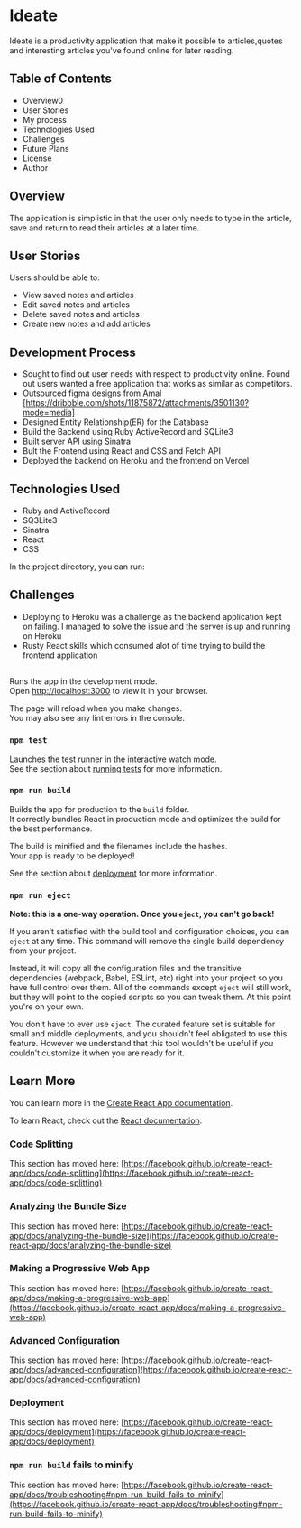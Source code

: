 # Ideate

Ideate is a productivity application that make it possible to articles,quotes and interesting articles you've found online for later reading.

## Table of Contents

* Overview0
* User Stories
* My process
* Technologies Used
* Challenges
* Future Plans
* License
* Author
## Overview
The application is simplistic in that the user only needs to type in the article, save and return to read their articles at a later time.

## User Stories
Users should be able to:
* View saved notes and articles
* Edit saved notes and articles
* Delete saved notes and articles
* Create new notes and add  articles

## Development Process
* Sought to find out user needs with respect to productivity online. Found out users wanted a free application that works as similar as competitors.
* Outsourced figma designs from Amal [https://dribbble.com/shots/11875872/attachments/3501130?mode=media]
* Designed Entity Relationship(ER) for the Database
* Build the Backend using Ruby ActiveRecord and SQLite3
* Built server API using Sinatra 
* Bult the Frontend using React and CSS and Fetch API
* Deployed the backend on Heroku and the frontend on Vercel
 

## Technologies Used

* Ruby and  ActiveRecord
* SQ3Lite3 
* Sinatra
* React
* CSS

In the project directory, you can run:

## Challenges

* Deploying to Heroku was a challenge as the backend application kept on failing. I managed to solve the issue and the server is up and running  on Heroku
* Rusty React skills which consumed alot of time trying to build the frontend application

## 

Runs the app in the development mode.\
Open [http://localhost:3000](http://localhost:3000) to view it in your browser.

The page will reload when you make changes.\
You may also see any lint errors in the console.

### `npm test`

Launches the test runner in the interactive watch mode.\
See the section about [running tests](https://facebook.github.io/create-react-app/docs/running-tests) for more information.

### `npm run build`

Builds the app for production to the `build` folder.\
It correctly bundles React in production mode and optimizes the build for the best performance.

The build is minified and the filenames include the hashes.\
Your app is ready to be deployed!

See the section about [deployment](https://facebook.github.io/create-react-app/docs/deployment) for more information.

### `npm run eject`

**Note: this is a one-way operation. Once you `eject`, you can't go back!**

If you aren't satisfied with the build tool and configuration choices, you can `eject` at any time. This command will remove the single build dependency from your project.

Instead, it will copy all the configuration files and the transitive dependencies (webpack, Babel, ESLint, etc) right into your project so you have full control over them. All of the commands except `eject` will still work, but they will point to the copied scripts so you can tweak them. At this point you're on your own.

You don't have to ever use `eject`. The curated feature set is suitable for small and middle deployments, and you shouldn't feel obligated to use this feature. However we understand that this tool wouldn't be useful if you couldn't customize it when you are ready for it.

## Learn More

You can learn more in the [Create React App documentation](https://facebook.github.io/create-react-app/docs/getting-started).

To learn React, check out the [React documentation](https://reactjs.org/).

### Code Splitting

This section has moved here: [https://facebook.github.io/create-react-app/docs/code-splitting](https://facebook.github.io/create-react-app/docs/code-splitting)

### Analyzing the Bundle Size

This section has moved here: [https://facebook.github.io/create-react-app/docs/analyzing-the-bundle-size](https://facebook.github.io/create-react-app/docs/analyzing-the-bundle-size)

### Making a Progressive Web App

This section has moved here: [https://facebook.github.io/create-react-app/docs/making-a-progressive-web-app](https://facebook.github.io/create-react-app/docs/making-a-progressive-web-app)

### Advanced Configuration

This section has moved here: [https://facebook.github.io/create-react-app/docs/advanced-configuration](https://facebook.github.io/create-react-app/docs/advanced-configuration)

### Deployment

This section has moved here: [https://facebook.github.io/create-react-app/docs/deployment](https://facebook.github.io/create-react-app/docs/deployment)

### `npm run build` fails to minify

This section has moved here: [https://facebook.github.io/create-react-app/docs/troubleshooting#npm-run-build-fails-to-minify](https://facebook.github.io/create-react-app/docs/troubleshooting#npm-run-build-fails-to-minify)

